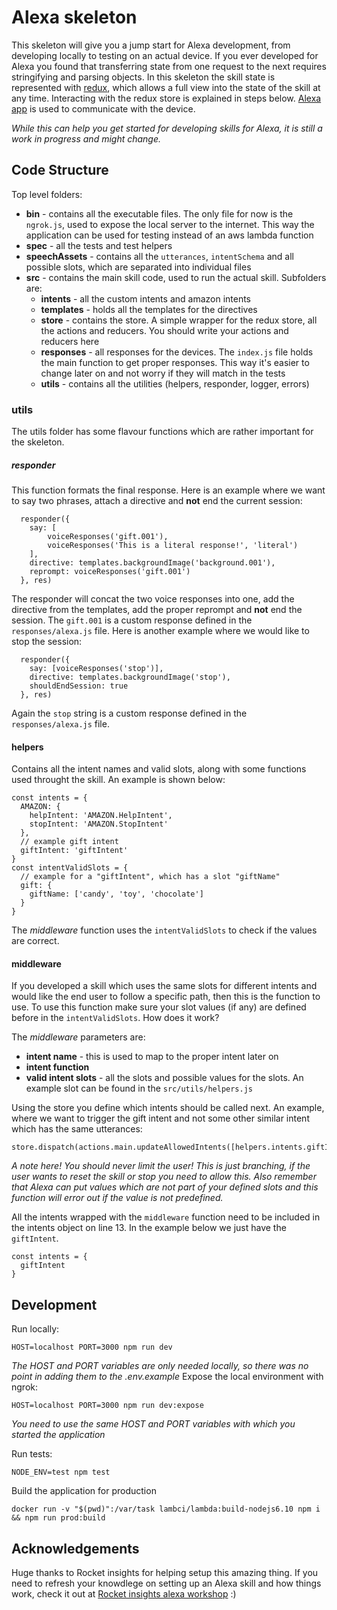 
# Alexa skeleton

This skeleton will give you a jump start for Alexa development, from developing locally to testing on an actual device. If you ever developed for Alexa you found that transferring state from one request to the next requires stringifying and parsing objects. In this skeleton the skill state is represented with [redux](https://github.com/reactjs/redux), which allows a full view into the state of the skill at any time. Interacting with the redux store is explained in steps below. [Alexa app](https://github.com/alexa-js/alexa-app) is used to communicate with the device.

*While this can help you get started for developing skills for Alexa, it is still a work in progress and might change.*

## Code Structure
Top level folders:
- **bin** - contains all the executable files. The only file for now is the `ngrok.js`, used to expose the local server to the internet. This way the application can be used for testing instead of an aws lambda function
- **spec** - all the tests and test helpers
- **speechAssets** - contains all the `utterances`, `intentSchema` and all possible slots, which are separated into individual files
- **src** - contains the main skill code, used to run the actual skill. Subfolders are:
    - **intents** - all the custom intents and amazon intents
    - **templates** - holds all the templates for the directives
    - **store** - contains the store. A simple wrapper for the redux store, all the actions and reducers. You should write your actions and reducers here
    - **responses** - all responses for the devices. The `index.js` file holds the main function to get proper responses. This way it's easier to change later on and not worry if they will match in the tests
    - **utils** - contains all the utilities (helpers, responder, logger, errors)

### utils
The utils folder has some flavour functions which are rather important for the skeleton.
##### responder
This function formats the final response. Here is an example where we want to say two phrases, attach a directive and **not** end the current session:
```
  responder({
    say: [
        voiceResponses('gift.001'),
        voiceResponses('This is a literal response!', 'literal')
    ],
    directive: templates.backgroundImage('background.001'),
    reprompt: voiceResponses('gift.001')
  }, res)
```
The responder will concat the two voice responses into one, add the directive from the templates, add the proper reprompt and **not** end the session. The `gift.001` is a custom response defined in the `responses/alexa.js` file.
Here is another example where we would like to stop the session:
```
  responder({
    say: [voiceResponses('stop')],
    directive: templates.backgroundImage('stop'),
    shouldEndSession: true
  }, res)
```
Again the `stop` string is a custom response defined in the `responses/alexa.js` file.
#### helpers
Contains all the intent names and valid slots, along with some functions used throught the skill. An example is shown below:
```
const intents = {
  AMAZON: {
    helpIntent: 'AMAZON.HelpIntent',
    stopIntent: 'AMAZON.StopIntent'
  },
  // example gift intent
  giftIntent: 'giftIntent'
}
const intentValidSlots = {
  // example for a "giftIntent", which has a slot "giftName"
  gift: {
    giftName: ['candy', 'toy', 'chocolate']
  }
}
```
The *middleware* function uses the `intentValidSlots` to check if the values are correct.

#### middleware
If you developed a skill which uses the same slots for different intents and would like the end user to follow a specific path, then this is the function to use. To use this function make sure your slot values (if any) are defined before in the `intentValidSlots`. How does it work?

The *middleware* parameters are:
- **intent name** - this is used to map to the proper intent later on
- **intent function**
- **valid intent slots** - all the slots and possible values for the slots. An example slot can be found in the `src/utils/helpers.js`

Using the store you define which intents should be called next. An example, where we want to trigger the gift intent and not some other similar intent which has the same utterances:
```
store.dispatch(actions.main.updateAllowedIntents([helpers.intents.giftIntent]))
```
*A note here! You should never limit the user! This is just branching, if the user wants to reset the skill or stop you need to allow this. Also remember that Alexa can put values which are not part of your defined slots and this function will error out if the value is not predefined.*

All the intents wrapped with the `middleware` function need to be included in the intents object on line 13. In the example below we just have the `giftIntent`.
```
const intents = {
  giftIntent
}
```

## Development
Run locally:
```
HOST=localhost PORT=3000 npm run dev
```
*The HOST and PORT variables are only needed locally, so there was no point in adding them to the .env.example*
Expose the local environment with ngrok:
```
HOST=localhost PORT=3000 npm run dev:expose
```
*You need to use the same HOST and PORT variables with which you started the application*

Run tests:
```
NODE_ENV=test npm test
```

Build the application for production
```
docker run -v "$(pwd)":/var/task lambci/lambda:build-nodejs6.10 npm i && npm run prod:build
```

## Acknowledgements
Huge thanks to Rocket insights for helping setup this amazing thing. If you need to refresh your knowdlege on setting up an Alexa skill and how things work, check it out at [Rocket insights alexa workshop](https://github.com/rocketinsights/alexa-workshop)  :)
